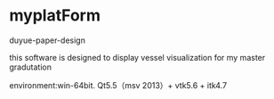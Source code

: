 # myplatForm
duyue-paper-design

this software is designed to display vessel visualization for my master gradutation

environment:win-64bit. Qt5.5（msv 2013）+ vtk5.6 + itk4.7      
